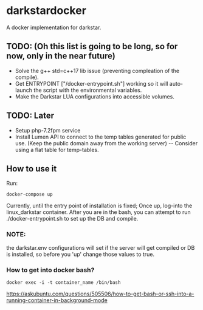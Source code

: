 # darkstardocker
A docker implementation for darkstar.

## TODO: (Oh this list is going to be long, so for now, only in the near future)
- Solve the g++ std=c++17 lib issue (preventing compleation of the compile).
- Get ENTRYPOINT ["/docker-entrypoint.sh"] working so it will auto-launch the script with the environmental variables. 
- Make the Darkstar LUA configurations into accessible volumes.

## TODO: Later
- Setup php-7.2fpm service
- Install Lumen API to connect to the temp tables generated for public use. (Keep the public domain away from the working server)
-- Consider using a flat table for temp-tables.

## How to use it

Run:
```
docker-compose up
```

Currently, until the entry point of installation is fixed; Once up, log-into the linux_darkstar container. After you are in the
bash, you can attempt to run ./docker-entrypoint.sh to set up the DB and compile. 

### NOTE:
the darkstar.env configurations will set if the server will get compiled or DB is installed, so before you 'up' change those values to true.

### How to get into docker bash?
```
docker exec -i -t container_name /bin/bash
```
https://askubuntu.com/questions/505506/how-to-get-bash-or-ssh-into-a-running-container-in-background-mode
